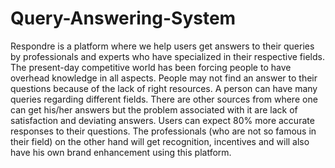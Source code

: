 # Query-Answering-System
 Respondre is a platform where we help users get answers to their queries by professionals and experts who have specialized in their respective fields. The present-day competitive world has been forcing people to have overhead knowledge in all aspects. People may not find an answer to their questions because of the lack of right resources. A person can have many queries regarding different fields. There are other sources from where one can get his/her answers but the problem associated with it are lack of satisfaction and deviating answers. Users can expect 80% more accurate responses to their questions. The professionals (who are not so famous in their field) on the other hand will get recognition, incentives and will also have his own brand enhancement using this platform.
